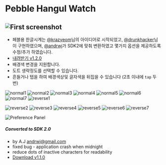 Pebble Hangul Watch
===================

![First screenshot](https://raw2.github.com/andrwj/pebble-hangul-watch/master/screenshot.jpg)
--
* 페블용 한글시계는 [@krazyeom](http://twitter.com/krazyeom)님의 아이디어로 시작되었고, [@drunkhacker](http://twitter.com/drunkhacker)님이 구현하였으며, [@andrwj](http://twitter.com/andrwj)가 SDK2에 맞춰 변환하였고 몇가지 옵션을 제공하도록 수정/추가 하였습니다. 
* [내려받기 v1.2.0](https://raw2.github.com/andrwj/pebble-hangul-watch/master/pebble-hangul-watch-v1.2.0.pbw) 
* 배경색 변경을 지원합니다.
* 도트 생략정도를 선택할 수 있습니다.
* 흔들거나 탭을 하여 배경색상및 글자색을 뒤집을 수 있습니다 (2초 이내에 `tap` 두번)

![normal1](https://raw2.github.com/andrwj/pebble-hangul-watch/master/docs/1.png)   ![normal2](https://raw2.github.com/andrwj/pebble-hangul-watch/master/docs/2.png)   ![normal3](https://raw2.github.com/andrwj/pebble-hangul-watch/master/docs/3.png)   ![normal4](https://raw2.github.com/andrwj/pebble-hangul-watch/master/docs/4.png)   ![normal5](https://raw2.github.com/andrwj/pebble-hangul-watch/master/docs/5.png)   ![normal6](https://raw2.github.com/andrwj/pebble-hangul-watch/master/docs/6.png)   ![normal7](https://raw2.github.com/andrwj/pebble-hangul-watch/master/docs/7.png)   ![reverse1](https://raw2.github.com/andrwj/pebble-hangul-watch/master/docs/r1.png)   

![reverse2](https://raw2.github.com/andrwj/pebble-hangul-watch/master/docs/r2.png)   ![reverse3](https://raw2.github.com/andrwj/pebble-hangul-watch/master/docs/r3.png)   ![reverse4](https://raw2.github.com/andrwj/pebble-hangul-watch/master/docs/r4.png)   ![reverse5](https://raw2.github.com/andrwj/pebble-hangul-watch/master/docs/r5.png)   ![reverse6](https://raw2.github.com/andrwj/pebble-hangul-watch/master/docs/r6.png)   ![reverse7](https://raw2.github.com/andrwj/pebble-hangul-watch/master/docs/r7.png)   

![Preference Panel](https://raw2.github.com/andrwj/pebble-hangul-watch/master/docs/hangul-watch-preferences.png)   


##### Converted to SDK 2.0 
* by A.J <andrwj@gmail.com>
* fixed bug - application crash when midnight 
* reduce dots of inactive characters for readability
* [Download v1.1.0](https://raw2.github.com/andrwj/pebble-hangul-watch/master/pebble-hangul-watch.pbw)   
